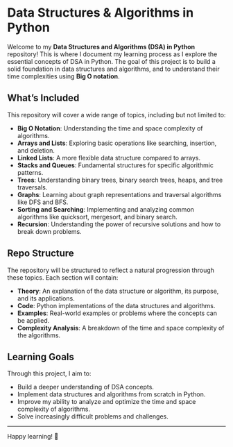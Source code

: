 # Data Structures & Algorithms in Python

Welcome to my **Data Structures and Algorithms (DSA) in Python** repository! This is where I document my learning process as I explore the essential concepts of DSA in Python. The goal of this project is to build a solid foundation in data structures and algorithms, and to understand their time complexities using **Big O notation**.

## What’s Included

This repository will cover a wide range of topics, including but not limited to:

- **Big O Notation**: Understanding the time and space complexity of algorithms.
- **Arrays and Lists**: Exploring basic operations like searching, insertion, and deletion.
- **Linked Lists**: A more flexible data structure compared to arrays.
- **Stacks and Queues**: Fundamental structures for specific algorithmic patterns.
- **Trees**: Understanding binary trees, binary search trees, heaps, and tree traversals.
- **Graphs**: Learning about graph representations and traversal algorithms like DFS and BFS.
- **Sorting and Searching**: Implementing and analyzing common algorithms like quicksort, mergesort, and binary search.
- **Recursion**: Understanding the power of recursive solutions and how to break down problems.

## Repo Structure

The repository will be structured to reflect a natural progression through these topics. Each section will contain:
- **Theory**: An explanation of the data structure or algorithm, its purpose, and its applications.
- **Code**: Python implementations of the data structures and algorithms.
- **Examples**: Real-world examples or problems where the concepts can be applied.
- **Complexity Analysis**: A breakdown of the time and space complexity of the algorithms.

## Learning Goals

Through this project, I aim to:
- Build a deeper understanding of DSA concepts.
- Implement data structures and algorithms from scratch in Python.
- Improve my ability to analyze and optimize the time and space complexity of algorithms.
- Solve increasingly difficult problems and challenges.

---

Happy learning! 🚀
